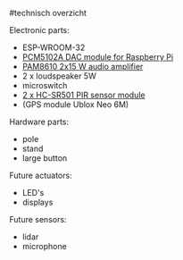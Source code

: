 #technisch overzicht

Electronic parts:
- ESP-WROOM-32
- [PCM5102A DAC module for Raspberry Pi](https://www.otronic.nl/nl/wcmcu-5102-module-stereo-dac-digitaal-naar-analoog.html)
- [PAM8610 2x15 W audio amplifier](https://nl.aliexpress.com/item/1005006493004179.html)
- 2 x loudspeaker 5W
- microswitch
- [2 x HC-SR501 PIR sensor module](https://nl.aliexpress.com/item/1005006834678128.html)
- (GPS module Ublox Neo 6M)

Hardware parts:
- pole
- stand
- large button

Future actuators:
- LED's
- displays

Future sensors:
- lidar
- microphone
